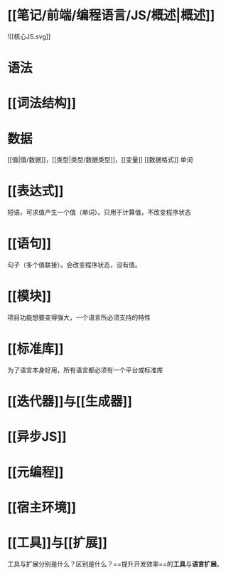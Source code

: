 # [[笔记/前端/编程语言/JS/概述|概述]]
![[核心JS.svg]]
# 语法

# [[词法结构]]
# 数据
[[值|值/数据]]，[[类型|类型/数据类型]]，[[变量]]
[[数据格式]]
单词
# [[表达式]]
短语，可求值产生一个值（单词）。只用于计算值，不改变程序状态
# [[语句]]
句子（多个值联接）。会改变程序状态，没有值。
# [[模块]]
项目功能想要变得强大，一个语言所必须支持的特性
# [[标准库]]
为了语言本身好用，所有语言都必须有一个平台或标准库
# [[迭代器]]与[[生成器]]
# [[异步JS]]
# [[元编程]]
# [[宿主环境]]
# [[工具]]与[[扩展]]
工具与扩展分别是什么？区别是什么？==提升开发效率==的**工具**与**语言扩展**。
